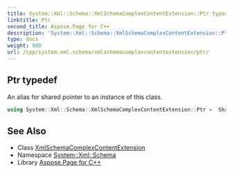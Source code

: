 ```yaml
---
title: System::Xml::Schema::XmlSchemaComplexContentExtension::Ptr typedef
linktitle: Ptr
second_title: Aspose.Page for C++
description: 'System::Xml::Schema::XmlSchemaComplexContentExtension::Ptr typedef. An alias for shared pointer to an instance of this class in C++.'
type: docs
weight: 900
url: /cpp/system.xml.schema/xmlschemacomplexcontentextension/ptr/
---
```

## Ptr typedef


An alias for shared pointer to an instance of this class.

```cpp
using System::Xml::Schema::XmlSchemaComplexContentExtension::Ptr =  SharedPtr<XmlSchemaComplexContentExtension>
```

## See Also

* Class [XmlSchemaComplexContentExtension](../)
* Namespace [System::Xml::Schema](../../)
* Library [Aspose.Page for C++](../../../)
